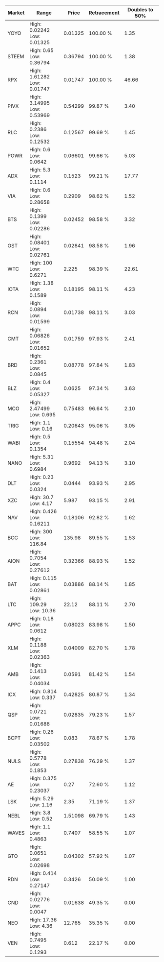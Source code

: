 | Market | Range | Price| Retracement | Doubles to 50% |
| --- | --- | --- | --- | --- |
| YOYO | High: 0.02242<br />Low: 0.01325 | 0.01325 | 100.00 % | 1.35 |
| STEEM | High: 0.65<br />Low: 0.36794 | 0.36794 | 100.00 % | 1.38 |
| RPX | High: 1.61282<br />Low: 0.01747 | 0.01747 | 100.00 % | 46.66 |
| PIVX | High: 3.14995<br />Low: 0.53969 | 0.54299 | 99.87 % | 3.40 |
| RLC | High: 0.2386<br />Low: 0.12532 | 0.12567 | 99.69 % | 1.45 |
| POWR | High: 0.6<br />Low: 0.0642 | 0.06601 | 99.66 % | 5.03 |
| ADX | High: 5.3<br />Low: 0.1114 | 0.1523 | 99.21 % | 17.77 |
| VIA | High: 0.6<br />Low: 0.28658 | 0.2909 | 98.62 % | 1.52 |
| BTS | High: 0.1399<br />Low: 0.02286 | 0.02452 | 98.58 % | 3.32 |
| OST | High: 0.08401<br />Low: 0.02761 | 0.02841 | 98.58 % | 1.96 |
| WTC | High: 100<br />Low: 0.6271 | 2.225 | 98.39 % | 22.61 |
| IOTA | High: 1.38<br />Low: 0.1589 | 0.18195 | 98.11 % | 4.23 |
| RCN | High: 0.0894<br />Low: 0.01599 | 0.01738 | 98.11 % | 3.03 |
| CMT | High: 0.06826<br />Low: 0.01652 | 0.01759 | 97.93 % | 2.41 |
| BRD | High: 0.2361<br />Low: 0.0845 | 0.08778 | 97.84 % | 1.83 |
| BLZ | High: 0.4<br />Low: 0.05327 | 0.0625 | 97.34 % | 3.63 |
| MCO | High: 2.47499<br />Low: 0.695 | 0.75483 | 96.64 % | 2.10 |
| TRIG | High: 1.1<br />Low: 0.16 | 0.20643 | 95.06 % | 3.05 |
| WABI | High: 0.5<br />Low: 0.1354 | 0.15554 | 94.48 % | 2.04 |
| NANO | High: 5.31<br />Low: 0.6984 | 0.9692 | 94.13 % | 3.10 |
| DLT | High: 0.23<br />Low: 0.0324 | 0.0444 | 93.93 % | 2.95 |
| XZC | High: 30.7<br />Low: 4.17 | 5.987 | 93.15 % | 2.91 |
| NAV | High: 0.426<br />Low: 0.16211 | 0.18106 | 92.82 % | 1.62 |
| BCC | High: 300<br />Low: 116.84 | 135.98 | 89.55 % | 1.53 |
| AION | High: 0.7054<br />Low: 0.27612 | 0.32366 | 88.93 % | 1.52 |
| BAT | High: 0.115<br />Low: 0.02861 | 0.03886 | 88.14 % | 1.85 |
| LTC | High: 109.29<br />Low: 10.36 | 22.12 | 88.11 % | 2.70 |
| APPC | High: 0.18<br />Low: 0.0612 | 0.08023 | 83.98 % | 1.50 |
| XLM | High: 0.1188<br />Low: 0.02363 | 0.04009 | 82.70 % | 1.78 |
| AMB | High: 0.1413<br />Low: 0.04034 | 0.0591 | 81.42 % | 1.54 |
| ICX | High: 0.814<br />Low: 0.337 | 0.42825 | 80.87 % | 1.34 |
| QSP | High: 0.0721<br />Low: 0.01688 | 0.02835 | 79.23 % | 1.57 |
| BCPT | High: 0.26<br />Low: 0.03502 | 0.083 | 78.67 % | 1.78 |
| NULS | High: 0.5778<br />Low: 0.1853 | 0.27838 | 76.29 % | 1.37 |
| AE | High: 0.375<br />Low: 0.23037 | 0.27 | 72.60 % | 1.12 |
| LSK | High: 5.29<br />Low: 1.16 | 2.35 | 71.19 % | 1.37 |
| NEBL | High: 3.8<br />Low: 0.52 | 1.51098 | 69.79 % | 1.43 |
| WAVES | High: 1.1<br />Low: 0.4863 | 0.7407 | 58.55 % | 1.07 |
| GTO | High: 0.0651<br />Low: 0.02698 | 0.04302 | 57.92 % | 1.07 |
| RDN | High: 0.414<br />Low: 0.27147 | 0.3426 | 50.09 % | 1.00 |
| CND | High: 0.02776<br />Low: 0.0047 | 0.01638 | 49.35 % | 0.00 |
| NEO | High: 17.36<br />Low: 4.36 | 12.765 | 35.35 % | 0.00 |
| VEN | High: 0.7495<br />Low: 0.1293 | 0.612 | 22.17 % | 0.00 |
